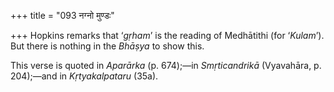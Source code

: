 +++
title = "093 नग्नो मुण्डः"

+++
Hopkins remarks that ‘*gṛham*’ is the reading of Medhātithi (for
‘*Kulam*’). But there is nothing in the *Bhāṣya* to show this.

This verse is quoted in *Aparārka* (p. 674);—in *Smṛticandrikā*
(Vyavahāra, p. 204);—and in *Kṛtyakalpataru* (35a).


